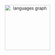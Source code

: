 <div align="center">
  <img src="https://github-readme-stats.vercel.app/api/top-langs?username=tomasmnd&locale=en&hide_title=true&layout=compact&card_width=320&langs_count=7&theme=rose_pine&hide_border=true&order=2" height="150" alt="languages graph"  />
</div>
